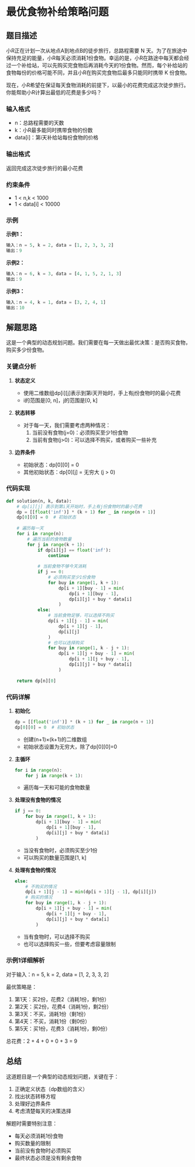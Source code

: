 # 最优食物补给策略问题

## 题目描述

小R正在计划一次从地点A到地点B的徒步旅行，总路程需要 N 天。为了在旅途中保持充足的能量，小R每天必须消耗1份食物。幸运的是，小R在路途中每天都会经过一个补给站，可以先购买完食物后再消耗今天的1份食物。然而，每个补给站的食物每份的价格可能不同，并且小R在购买完食物后最多只能同时携带 K 份食物。

现在，小R希望在保证每天食物消耗的前提下，以最小的花费完成这次徒步旅行。你能帮助小R计算出最低的花费是多少吗？

### 输入格式
- n：总路程需要的天数
- k：小R最多能同时携带食物的份数
- data[i]：第i天补给站每份食物的价格

### 输出格式
返回完成这次徒步旅行的最小花费

### 约束条件
- 1 < n,k < 1000
- 1 < data[i] < 10000

### 示例
**示例1：**
```python
输入：n = 5, k = 2, data = [1, 2, 3, 3, 2]
输出：9
```

**示例2：**
```python
输入：n = 6, k = 3, data = [4, 1, 5, 2, 1, 3]
输出：9
```

**示例3：**
```python
输入：n = 4, k = 1, data = [3, 2, 4, 1]
输出：10
```

## 解题思路

这是一个典型的动态规划问题。我们需要在每一天做出最优决策：是否购买食物，购买多少份食物。

### 关键点分析

1. **状态定义**
   - 使用二维数组dp[i][j]表示到第i天开始时，手上有j份食物时的最小花费
   - i的范围是[0, n]，j的范围是[0, k]

2. **状态转移**
   - 对于每一天，我们需要考虑两种情况：
     1. 当前没有食物(j=0)：必须购买至少1份食物
     2. 当前有食物(j>0)：可以选择不购买，或者购买一些补充

3. **边界条件**
   - 初始状态：dp[0][0] = 0
   - 其他初始状态：dp[0][j] = 无穷大 (j > 0)

### 代码实现

```python
def solution(n, k, data):
    # dp[i][j] 表示到第i天开始时，手上有j份食物时的最小花费
    dp = [[float('inf')] * (k + 1) for _ in range(n + 1)]
    dp[0][0] = 0  # 初始状态
    
    # 遍历每一天
    for i in range(n):
        # 遍历当前的食物数量
        for j in range(k + 1):
            if dp[i][j] == float('inf'):
                continue
            
            # 当前食物不够今天消耗
            if j == 0:
                # 必须购买至少1份食物
                for buy in range(1, k + 1):
                    dp[i + 1][buy - 1] = min(
                        dp[i + 1][buy - 1],
                        dp[i][j] + buy * data[i]
                    )
            else:
                # 当前食物足够，可以选择不购买
                dp[i + 1][j - 1] = min(
                    dp[i + 1][j - 1],
                    dp[i][j]
                )
                # 也可以选择购买
                for buy in range(1, k - j + 1):
                    dp[i + 1][j + buy - 1] = min(
                        dp[i + 1][j + buy - 1],
                        dp[i][j] + buy * data[i]
                    )
    
    return dp[n][0]
```

### 代码详解

1. **初始化**
   ```python
   dp = [[float('inf')] * (k + 1) for _ in range(n + 1)]
   dp[0][0] = 0  # 初始状态
   ```
   - 创建(n+1)×(k+1)的二维数组
   - 初始状态设置为无穷大，除了dp[0][0]=0

2. **主循环**
   ```python
   for i in range(n):
       for j in range(k + 1):
   ```
   - 遍历每一天和可能的食物数量

3. **处理没有食物的情况**
   ```python
   if j == 0:
       for buy in range(1, k + 1):
           dp[i + 1][buy - 1] = min(
               dp[i + 1][buy - 1],
               dp[i][j] + buy * data[i]
           )
   ```
   - 当没有食物时，必须购买至少1份
   - 可以购买的数量范围是[1, k]

4. **处理有食物的情况**
   ```python
   else:
       # 不购买的情况
       dp[i + 1][j - 1] = min(dp[i + 1][j - 1], dp[i][j])
       # 购买的情况
       for buy in range(1, k - j + 1):
           dp[i + 1][j + buy - 1] = min(
               dp[i + 1][j + buy - 1],
               dp[i][j] + buy * data[i]
           )
   ```
   - 当有食物时，可以选择不购买
   - 也可以选择购买一些，但要考虑容量限制

### 示例1详细解析
对于输入：n = 5, k = 2, data = [1, 2, 3, 3, 2]

最优策略是：
1. 第1天：买2份，花费2（消耗1份，剩1份）
2. 第2天：买2份，花费4（消耗1份，剩2份）
3. 第3天：不买，消耗1份（剩1份）
4. 第4天：不买，消耗1份（剩0份）
5. 第5天：买1份，花费3（消耗1份，剩0份）

总花费：2 + 4 + 0 + 0 + 3 = 9

## 总结

这道题目是一个典型的动态规划问题，关键在于：
1. 正确定义状态（dp数组的含义）
2. 找出状态转移方程
3. 处理好边界条件
4. 考虑清楚每天的决策选择

解题时需要特别注意：
- 每天必须消耗1份食物
- 购买数量的限制
- 当前没有食物时必须购买
- 最终状态必须是没有剩余食物

